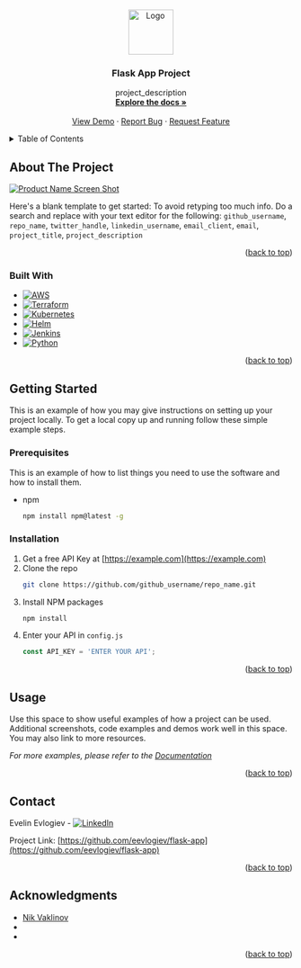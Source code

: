 <a name="readme-top"></a>


<!-- PROJECT LOGO -->
<br />
<div align="center">
  <a href="https://github.com/eevlogiev/flask-app">
    <img src="images/logo.png" alt="Logo" width="80" height="80">
  </a>

<h3 align="center">Flask App Project</h3>

  <p align="center">
    project_description
    <br />
    <a href="https://github.com/github_username/repo_name"><strong>Explore the docs »</strong></a>
    <br />
    <br />
    <a href="https://github.com/github_username/repo_name">View Demo</a>
    ·
    <a href="https://github.com/github_username/repo_name/issues">Report Bug</a>
    ·
    <a href="https://github.com/github_username/repo_name/issues">Request Feature</a>
  </p>
</div>



<!-- TABLE OF CONTENTS -->
<details>
  <summary>Table of Contents</summary>
  <ol>
    <li>
      <a href="#about-the-project">About The Project</a>
      <ul>
        <li><a href="#built-with">Built With</a></li>
      </ul>
    </li>
    <li>
      <a href="#getting-started">Getting Started</a>
      <ul>
        <li><a href="#prerequisites">Prerequisites</a></li>
        <li><a href="#installation">Installation</a></li>
      </ul>
    </li>
    <li><a href="#usage">Usage</a></li>
    <li><a href="#contact">Contact</a></li>
    <li><a href="#acknowledgments">Acknowledgments</a></li>
  </ol>
</details>



<!-- ABOUT THE PROJECT -->
## About The Project

[![Product Name Screen Shot][product-screenshot]](https://example.com)

Here's a blank template to get started: To avoid retyping too much info. Do a search and replace with your text editor for the following: `github_username`, `repo_name`, `twitter_handle`, `linkedin_username`, `email_client`, `email`, `project_title`, `project_description`

<p align="right">(<a href="#readme-top">back to top</a>)</p>



### Built With

* [![AWS][AWS]][AWS-url]
* [![Terraform][Terraform]][Terraform-url]
* [![Kubernetes][Kubernetes]][Kubernetes-url]
* [![Helm][Helm]][Helm-url]
* [![Jenkins][Jenkins]][Jenkins-url]
* [![Python][Python]][Python-url]

<p align="right">(<a href="#readme-top">back to top</a>)</p>



<!-- GETTING STARTED -->
## Getting Started

This is an example of how you may give instructions on setting up your project locally.
To get a local copy up and running follow these simple example steps.

### Prerequisites

This is an example of how to list things you need to use the software and how to install them.
* npm
  ```sh
  npm install npm@latest -g
  ```

### Installation

1. Get a free API Key at [https://example.com](https://example.com)
2. Clone the repo
   ```sh
   git clone https://github.com/github_username/repo_name.git
   ```
3. Install NPM packages
   ```sh
   npm install
   ```
4. Enter your API in `config.js`
   ```js
   const API_KEY = 'ENTER YOUR API';
   ```

<p align="right">(<a href="#readme-top">back to top</a>)</p>



<!-- USAGE EXAMPLES -->
## Usage

Use this space to show useful examples of how a project can be used. Additional screenshots, code examples and demos work well in this space. You may also link to more resources.

_For more examples, please refer to the [Documentation](https://example.com)_

<p align="right">(<a href="#readme-top">back to top</a>)</p>



<!-- CONTACT -->
## Contact

Evelin Evlogiev - [![LinkedIn][linkedin-shield]][linkedin-url]

Project Link: [https://github.com/eevlogiev/flask-app](https://github.com/eevlogiev/flask-app)

<p align="right">(<a href="#readme-top">back to top</a>)</p>



<!-- ACKNOWLEDGMENTS -->
## Acknowledgments

* [Nik Vaklinov](https://github.com/nvaklinov/nvaklinov)
* []()
* []()

<p align="right">(<a href="#readme-top">back to top</a>)</p>



<!-- MARKDOWN LINKS & IMAGES -->
<!-- https://www.markdownguide.org/basic-syntax/#reference-style-links -->
[contributors-shield]: https://img.shields.io/github/contributors/github_username/repo_name.svg?style=for-the-badge
[contributors-url]: https://github.com/github_username/repo_name/graphs/contributors
[forks-shield]: https://img.shields.io/github/forks/github_username/repo_name.svg?style=for-the-badge
[forks-url]: https://github.com/github_username/repo_name/network/members
[stars-shield]: https://img.shields.io/github/stars/github_username/repo_name.svg?style=for-the-badge
[stars-url]: https://github.com/github_username/repo_name/stargazers
[issues-shield]: https://img.shields.io/github/issues/github_username/repo_name.svg?style=for-the-badge
[issues-url]: https://github.com/github_username/repo_name/issues
[license-shield]: https://img.shields.io/github/license/github_username/repo_name.svg?style=for-the-badge
[license-url]: https://github.com/github_username/repo_name/blob/master/LICENSE.txt
[linkedin-shield]: https://img.shields.io/badge/-LinkedIn-black.svg?style=for-the-badge&logo=linkedin&colorB=555
[linkedin-url]: https://www.linkedin.com/in/e-evlogiev/
[product-screenshot]: images/screenshot.png
[AWS]: https://img.shields.io/badge/aws-%23232F3E?style=for-the-badge&logo=aws
[AWS-url]: https://aws.amazon.com/
[Terraform]: https://img.shields.io/badge/terraform-%237B42BC?style=for-the-badge&logo=terraform
[Terraform-url]: https://www.terraform.io/
[Kubernetes]: https://img.shields.io/badge/kubernetes-%2359666C?style=for-the-badge&logo=kubernetes
[Kubernetes-url]: https://kubernetes.io/
[Helm]: https://img.shields.io/badge/helm-%230F1689?style=for-the-badge&logo=helm
[Helm-url]: https://helm.sh/
[Jenkins]: https://img.shields.io/badge/jenkins-%234A4A55?style=for-the-badge&logo=jenkins
[Jenkins-url]: https://www.jenkins.io/
[Python]: https://img.shields.io/badge/python-%23?style=for-the-badge&logo=python&logoColor=%233776AB&color=%23230F1689
[Python-url]: https://www.python.org/

